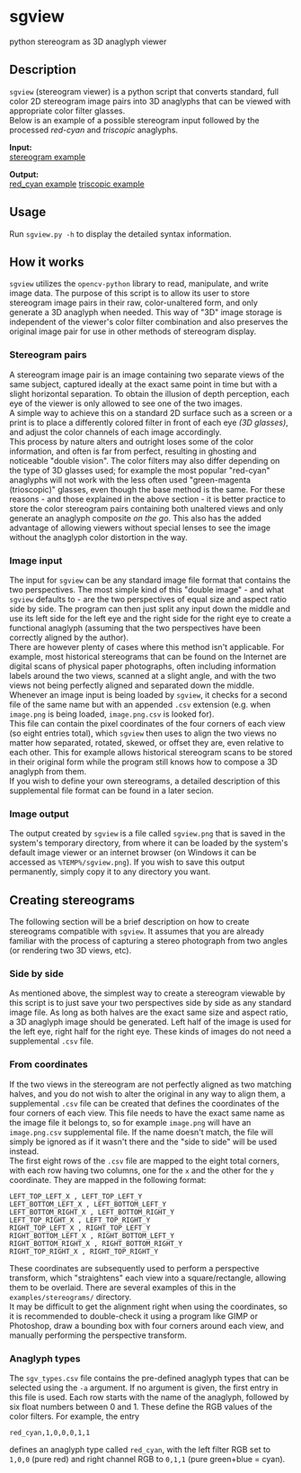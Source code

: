 # sgview
python stereogram as 3D anaglyph viewer
## Description
`sgview` (stereogram viewer) is a python script that converts standard, full color 2D stereogram image pairs into 3D anaglyphs that can be viewed with appropriate color filter glasses.  
Below is an example of a possible stereogram input followed by the processed *red-cyan* and *triscopic* anaglyphs.  
  
**Input:**  
[stereogram example](examples/stereograms/stereograph.jpg)
  
**Output:**  
[red_cyan example](examples/anaglyphs/stereograph-red_cyan.jpg) [triscopic example](examples/anaglyphs/stereograph-triscopic.jpg)  
  
## Usage
Run `sgview.py -h` to display the detailed syntax information. 
## How it works
`sgview` utilizes the `opencv-python` library to read, manipulate, and write image data. The purpose of this script is to allow its user to store stereogram image pairs in their raw, color-unaltered form, and only generate a 3D anaglyph when needed. This way of "3D" image storage is independent of the viewer's color filter combination and also preserves the original image pair for use in other methods of stereogram display.

### Stereogram pairs
A stereogram image pair is an image containing two separate views of the same subject, captured ideally at the exact same point in time but with a slight horizontal separation. To obtain the illusion of depth perception, each eye of the viewer is only allowed to see one of the two images.  
A simple way to achieve this on a standard 2D surface such as a screen or a print is to place a differently colored filter in front of each eye *(3D glasses)*, and adjust the color channels of each image accordingly.  
This process by nature alters and outright loses some of the color information, and often is far from perfect, resulting in ghosting and noticeable "double vision".  The color filters may also differ depending on the type of 3D glasses used; for example the most popular "red-cyan" anaglyphs will not work with the less often used "green-magenta (trioscopic)" glasses, even though the base method is the same. For these reasons - and those explained in the above section - it is better practice to store the color stereogram pairs containing both unaltered views and only generate an anaglyph composite *on the go*. This also has the added advantage of allowing viewers without special lenses to see the image without the anaglyph color distortion in the way.

### Image input
The input for `sgview` can be any standard image file format that contains the two perspectives. The most simple kind of this "double image" - and what `sgview` defaults to - are the two perspectives of equal size and aspect ratio side by side. The program can then just split any input down the middle and use its left side for the left eye and the right side for the right eye to create a functional anaglyph (assuming that the two perspectives have been correctly aligned by the author).  
There are however plenty of cases where this method isn't applicable. For example, most historical stereograms that can be found on the Internet are digital scans of physical paper photographs, often including information labels around the two views, scanned at a slight angle, and with the two views not being perfectly aligned and separated down the middle. Whenever an image input is being loaded by `sgview`, it checks for a second file of the same name but with an appended `.csv` extension (e.g. when `image.png` is being loaded, `image.png.csv` is looked for).  
This file can contain the pixel coordinates of the four corners of each view (so eight entries total), which `sgview` then uses to align the two views no matter how separated, rotated, skewed, or offset they are, even relative to each other. This for example allows historical stereogram scans to be stored in their original form while the program still knows how to compose a 3D anaglyph from them.  
If you wish to define your own stereograms, a detailed description of this supplemental file format can be found in a later secion.  

### Image output
The output created by `sgview` is a file called `sgview.png` that is saved in the system's temporary directory, from where it can be loaded by the system's default image viewer or an internet browser (on Windows it can be accessed as `%TEMP%/sgview.png`). If you wish to save this output permanently, simply copy it to any directory you want.

## Creating stereograms
The following section will be a brief description on how to create stereograms compatible with `sgview`. It assumes that you are already familiar with the process of capturing a stereo photograph from two angles (or rendering two 3D views, etc).

### Side by side
As mentioned above, the simplest way to create a stereogram viewable by this script is to just save your two perspectives side by side as any standard image file. As long as both halves are the exact same size and aspect ratio, a 3D anaglyph image should be generated. Left half of the image is used for the left eye, right half for the right eye. These kinds of images do not need a supplemental `.csv` file.

### From coordinates
If the two views in the stereogram are not perfectly aligned as two matching halves, and you do not wish to alter the original in any way to align them, a supplemental `.csv` file can be created that defines the coordinates of the four corners of each view. This file needs to have the exact same name as the image file it belongs to, so for example `image.png` will have an `image.png.csv` supplemental file. If the name doesn't match, the file will simply be ignored as if it wasn't there and the "side to side" will be used instead.  
The first eight rows of the `.csv` file are mapped to the eight total corners, with each row having two columns, one for the `x` and the other for the `y` coordinate. They are mapped in the following format:  

    LEFT_TOP_LEFT_X , LEFT_TOP_LEFT_Y
    LEFT_BOTTOM_LEFT_X , LEFT_BOTTOM_LEFT_Y
    LEFT_BOTTOM_RIGHT_X , LEFT_BOTTOM_RIGHT_Y
    LEFT_TOP_RIGHT_X , LEFT_TOP_RIGHT_Y
    RIGHT_TOP_LEFT_X , RIGHT_TOP_LEFT_Y
    RIGHT_BOTTOM_LEFT_X , RIGHT_BOTTOM_LEFT_Y
    RIGHT_BOTTOM_RIGHT_X , RIGHT_BOTTOM_RIGHT_Y
    RIGHT_TOP_RIGHT_X , RIGHT_TOP_RIGHT_Y
These coordinates are subsequently used to perform a perspective transform, which "straightens" each view into a square/rectangle, allowing them to be overlaid. There are several examples of this in the `examples/stereograms/` directory.  
It may be difficult to get the alignment right when using the coordinates, so it is recommended to double-check it using a program like GIMP or Photoshop, draw a bounding box with four corners around each view, and manually performing the perspective transform.

### Anaglyph types
The `sgv_types.csv` file contains the pre-defined anaglyph types that can be selected using the `-a` argument. If no argument is given, the first entry in this file is used. Each row starts with the name of the anaglyph, followed by six float numbers between 0 and 1. These define the RGB values of the color filters. For example, the entry  

    red_cyan,1,0,0,0,1,1
defines an anaglyph type called `red_cyan`, with the left filter RGB set to `1,0,0` (pure red) and right channel RGB to `0,1,1` (pure green+blue = cyan).
